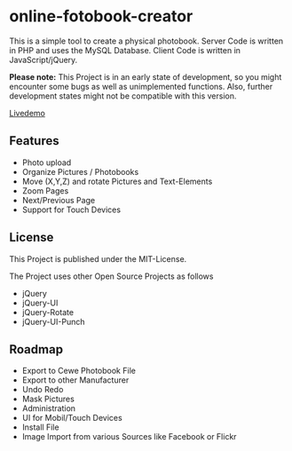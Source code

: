 # online-fotobook-creator

This is a simple tool to create a physical photobook.
Server Code is written in PHP and uses the MySQL Database.
Client Code is written in JavaScript/jQuery.

__Please note:__ This Project is in an early state of development, so you might encounter some bugs as well as unimplemented functions. Also, further development states might not be compatible with this version.

[Livedemo](http://online-fotobook-creator.de)

## Features

* Photo upload
* Organize Pictures / Photobooks
* Move (X,Y,Z) and rotate Pictures and Text-Elements
* Zoom Pages
* Next/Previous Page
* Support for Touch Devices

## License

This Project is published under the MIT-License.

The Project uses other Open Source Projects as follows
* jQuery
* jQuery-UI
* jQuery-Rotate
* jQuery-UI-Punch

## Roadmap

* Export to Cewe Photobook File
* Export to other Manufacturer
* Undo Redo
* Mask Pictures
* Administration
* UI for Mobil/Touch Devices
* Install File
* Image Import from various Sources like Facebook or Flickr

